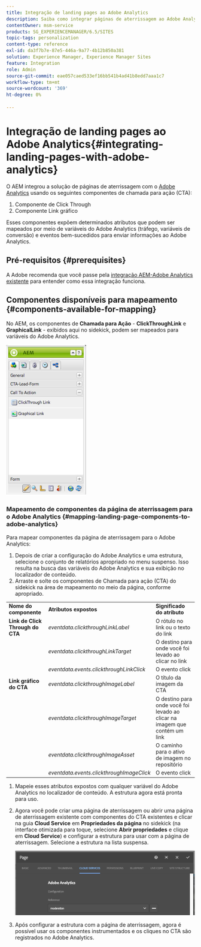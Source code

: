```yaml
---
title: Integração de landing pages ao Adobe Analytics
description: Saiba como integrar páginas de aterrissagem ao Adobe Analytics.
contentOwner: msm-service
products: SG_EXPERIENCEMANAGER/6.5/SITES
topic-tags: personalization
content-type: reference
exl-id: da3f7b7e-87e5-446a-9a77-4b12b850a381
solution: Experience Manager, Experience Manager Sites
feature: Integration
role: Admin
source-git-commit: eae057caed533ef16bb541b4ad41b8edd7aaa1c7
workflow-type: tm+mt
source-wordcount: '369'
ht-degree: 0%

---
```


# Integração de landing pages ao Adobe Analytics{#integrating-landing-pages-with-adobe-analytics}

O AEM integrou a solução de páginas de aterrissagem com o [Adobe Analytics](https://www.omniture.com/en/products/analytics/sitecatalyst) usando os seguintes componentes de chamada para ação (CTA):

1. Componente de Click Through
1. Componente Link gráfico

Esses componentes expõem determinados atributos que podem ser mapeados por meio de variáveis do Adobe Analytics (tráfego, variáveis de conversão) e eventos bem-sucedidos para enviar informações ao Adobe Analytics.

## Pré-requisitos {#prerequisites}

A Adobe recomenda que você passe pela [integração AEM-Adobe Analytics existente](/help/sites-administering/adobeanalytics.md) para entender como essa integração funciona.

## Componentes disponíveis para mapeamento {#components-available-for-mapping}

No AEM, os componentes de **Chamada para Ação** - **ClickThroughLink** e **GraphicalLink** - exibidos aqui no sidekick, podem ser mapeados para variáveis do Adobe Analytics.

![chlimage_1-21](assets/chlimage_1-21a.jpeg)

### Mapeamento de componentes da página de aterrissagem para o Adobe Analytics {#mapping-landing-page-components-to-adobe-analytics}

Para mapear componentes da página de aterrissagem para o Adobe Analytics:

1. Depois de criar a configuração do Adobe Analytics e uma estrutura, selecione o conjunto de relatórios apropriado no menu suspenso. Isso resulta na busca das variáveis do Adobe Analytics e sua exibição no localizador de conteúdo.
1. Arraste e solte os componentes de Chamada para ação (CTA) do sidekick na área de mapeamento no meio da página, conforme apropriado.

<table>
 <tbody>
  <tr>
   <td><strong>Nome do componente</strong></td>
   <td><strong>Atributos expostos</strong></td>
   <td><strong>Significado do atributo</strong></td>
  </tr>
  <tr>
   <td><strong>Link de Click Through do CTA</strong></td>
   <td><i>eventdata.clickthroughLinkLabel</i> <br /> </td>
   <td>O rótulo no link ou o texto do link </td>
  </tr>
  <tr>
   <td><br type="_moz" /> </td>
   <td><i>eventdata.clickthroughLinkTarget</i> <br /> </td>
   <td>O destino para onde você foi levado ao clicar no link </td>
  </tr>
  <tr>
   <td><br type="_moz" /> </td>
   <td><i>eventdata.events.clickthroughLinkClick</i> <br /> </td>
   <td>O evento click </td>
  </tr>
  <tr>
   <td><strong>Link gráfico do CTA</strong></td>
   <td><i>eventdata.clickthroughImageLabel</i> <br /> </td>
   <td>O título da imagem da CTA </td>
  </tr>
  <tr>
   <td><br type="_moz" /> </td>
   <td><i>eventdata.clickthroughImageTarget</i> <br /> </td>
   <td>O destino para onde você foi levado ao clicar na imagem que contém um link</td>
  </tr>
  <tr>
   <td><br type="_moz" /> </td>
   <td><i>eventdata.clickthroughImageAsset</i> <br /> </td>
   <td>O caminho para o ativo de imagem no repositório </td>
  </tr>
  <tr>
   <td><br type="_moz" /> </td>
   <td><i>eventdata.events.clickthroughImageClick</i> <br /> </td>
   <td>O evento click</td>
  </tr>
 </tbody>
</table>

1. Mapeie esses atributos expostos com qualquer variável do Adobe Analytics no localizador de conteúdo. A estrutura agora está pronta para uso.
1. Agora você pode criar uma página de aterrissagem ou abrir uma página de aterrissagem existente com componentes do CTA existentes e clicar na guia **Cloud Service** em **Propriedades da página** no sidekick (na interface otimizada para toque, selecione **Abrir propriedades** e clique em **Cloud Service**) e configurar a estrutura para usar com a página de aterrissagem. Selecione a estrutura na lista suspensa.

   ![chlimage_1-25](assets/chlimage_1-25a.png)

1. Após configurar a estrutura com a página de aterrissagem, agora é possível usar os componentes instrumentados e os cliques no CTA são registrados no Adobe Analytics.
